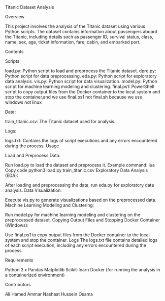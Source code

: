 Titanic Dataset Analysis

Overview

This project involves the analysis of the Titanic dataset using various Python scripts. The dataset contains information about passengers aboard the Titanic, including details such as passenger ID, survival status, class, name, sex, age, ticket information, fare, cabin, and embarked port.

Contents

Scripts:

load.py: Python script to load and preprocess the Titanic dataset.
dpre.py: Python script for data preprocessing.
eda.py: Python script for exploratory data analysis.
vis.py: Python script for data visualization.
model.py: Python script for machine learning modeling and clustering.
final.ps1: PowerShell script to copy output files from the Docker container to the local system and stop the container,and we use final.ps1 not final.sh because we use windows not linux

Data:

train_titanic.csv: The Titanic dataset used for analysis.

Logs:


logs.txt: Contains the logs of script executions and any errors encountered during the process.
Usage

Load and Preprocess Data:


Run load.py to load the dataset and preprocess it. Example command:
lua
Copy code
python3 load.py train_titanic.csv
Exploratory Data Analysis (EDA):

After loading and preprocessing the data, run eda.py for exploratory data analysis.
Data Visualization:

Execute vis.py to generate visualizations based on the preprocessed data.
Machine Learning Modeling and Clustering:

Run model.py for machine learning modeling and clustering on the preprocessed dataset.
Copying Output Files and Stopping Docker Container (Windows):

Use final.ps1 to copy output files from the Docker container to the local system and stop the container.
Logs
The logs.txt file contains detailed logs of each script execution, including any errors encountered during the process.


Requirements

Python 3.x
Pandas
Matplotlib
Scikit-learn
Docker (for running the analysis in a containerized environment)

Contributors

Ali Hamed
Ammar Nashaat
Hussein Osama
